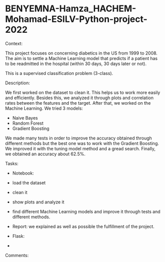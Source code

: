 # BENYEMNA-Hamza_HACHEM-Mohamad-ESILV-Python-project-2022

Context:

This project focuses on concerning diabetics in the US from 1999 to 2008. The aim is to settle a Machine Learning model that predicts if a patient has to be readmitted in the hospital (within 30 days, 30 days later or not).

This is a supervised classification problem (3-class).


Description:

We first worked on the dataset to clean it. This helps us to work more easily and efficiently. 
Besides this, we analyzed it through plots and correlation rates between the features and the target. 
After that, we worked on the Machine Learning. We tried 3 models:
 - Naive Bayes
 - Random Forest
 - Gradient Boosting

We made many tests in order to improve the accuracy obtained through different methods but the best one was to work with the Gradient Boosting. We improved it with the tuning model method and a gread search. 
Finally, we obtained an accuracy about 62.5%.


Tasks:
 - Notebook:
  - load the dataset
  - clean it
  - show plots and analyze it
  - find different Machine Learning models and improve it through tests and different methods.
 
 - Report: we explained as well as possible the fulfillment of the project.

 - Flask:
  - 
 

Comments:
